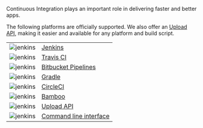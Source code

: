 Continuous Integration plays an important role in delivering faster and better apps.

The following platforms are officially supported. We also offer an [Upload API](../API/Upload_API.html), making it easier and available for any platform and build script.

| | |
|:-:|-|
|![jenkins](../img/continuous-integration/jenkins-logo.png) | [Jenkins](Jenkins.html)|
|![jenkins](../img/continuous-integration/travis-ci-logo.png) | [Travis CI](Travis_CI.html)|
|![jenkins](../img/continuous-integration/bitbucket-pipelines-logo.png) | [Bitbucket Pipelines](Bitbucket_Pipelines.html)|
|![jenkins](../img/continuous-integration/gradle-logo.png) | [Gradle](Gradle.html)|
|![jenkins](../img/continuous-integration/circleci-logo.png) | [CircleCI](CircleCI.html)|
|![jenkins](../img/continuous-integration/bamboo-logo.png) | [Bamboo](Bamboo.html)|
|![jenkins](../img/continuous-integration/cloud-icon.png) | [Upload API](../API/Upload_API.html)|
|![jenkins](../img/continuous-integration/command-line-icon.png) | [Command line interface](https://github.com/testfairy/command-line-uploader/blob/master/testfairy-uploader.sh)|

<style>table thead {display: none;}</style>
<style>img {max-width: 100px; border: none;}</style>

